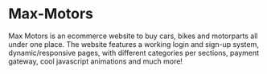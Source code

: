 # Max-Motors
Max Motors is an ecommerce website to buy cars, bikes and motorparts all under one place. The website features a working login and sign-up system, dynamic/responsive pages, with different categories per sections, payment gateway, cool javascript animations and much more!
